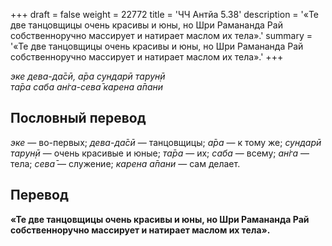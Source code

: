 +++
draft = false
weight = 22772
title = 'ЧЧ Антйа 5.38'
description = '«Те две танцовщицы очень красивы и юны, но Шри Рамананда Рай собственноручно массирует и натирает маслом их тела».'
summary = '«Те две танцовщицы очень красивы и юны, но Шри Рамананда Рай собственноручно массирует и натирает маслом их тела».'
+++

_эке дева-да̄сӣ, а̄ра сундарӣ тарун̣ӣ  
та̄ра саба ан̇га-сева̄ карена а̄пани_

## Пословный перевод

_эке_ — во-первых; _дева_\-_да̄сӣ_ — танцовщицы; _а̄ра_ — к тому же; _сундарӣ_ _тарун̣ӣ_ — очень красивые и юные; _та̄ра_ — их; _саба_ — всему; _ан̇га_ — тела; _сева̄_ — служение; _карена_ _а̄пани_ — сам делает.

## Перевод

**«Те две танцовщицы очень красивы и юны, но Шри Рамананда Рай собственноручно массирует и натирает маслом их тела».**
